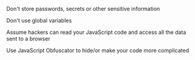 
Don't store passwords, secrets or other sensitive information

Don't use global variables

Assume hackers can read your JavaScript code and access all the data sent to a browser

Use JavaScript Obfuscator to hide/or make your <JS></JS> code more complicated
